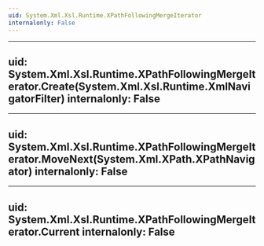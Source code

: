 ```yaml
---
uid: System.Xml.Xsl.Runtime.XPathFollowingMergeIterator
internalonly: False
---
```


---
uid: System.Xml.Xsl.Runtime.XPathFollowingMergeIterator.Create(System.Xml.Xsl.Runtime.XmlNavigatorFilter)
internalonly: False
---

---
uid: System.Xml.Xsl.Runtime.XPathFollowingMergeIterator.MoveNext(System.Xml.XPath.XPathNavigator)
internalonly: False
---

---
uid: System.Xml.Xsl.Runtime.XPathFollowingMergeIterator.Current
internalonly: False
---
